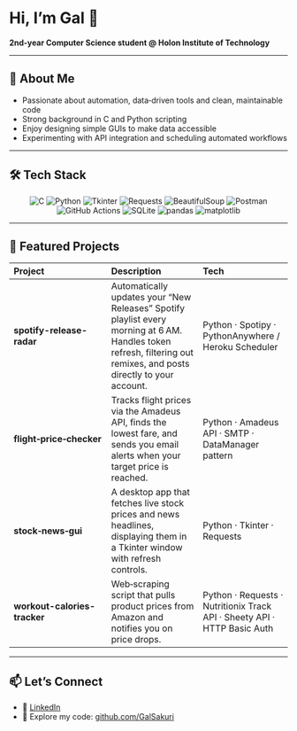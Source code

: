 # Hi, I’m Gal 👋

**2nd‑year Computer Science student @ Holon Institute of Technology**

---

## 🚀 About Me

- Passionate about automation, data‑driven tools and clean, maintainable code  
- Strong background in C and Python scripting  
- Enjoy designing simple GUIs to make data accessible
- Experimenting with API integration and scheduling automated workflows

---

## 🛠️ Tech Stack


<p align="center">
  <img src="https://img.shields.io/badge/C-00599C?logo=c&logoColor=white" alt="C" />
  <img src="https://img.shields.io/badge/Python-3776AB?logo=python&logoColor=white" alt="Python" />
  <img src="https://img.shields.io/badge/Tkinter-FF6F00?logo=python&logoColor=white" alt="Tkinter" />
  <img src="https://img.shields.io/badge/Requests-478778?logo=python&logoColor=white" alt="Requests" />
  <img src="https://img.shields.io/badge/BeautifulSoup-9F2B68?logo=python&logoColor=white" alt="BeautifulSoup" />
  <img src="https://img.shields.io/badge/Postman-FF6C37?logo=postman&logoColor=white" alt="Postman" />
  <img src="https://img.shields.io/badge/GitHub%20Actions-2088FF?logo=githubactions&logoColor=white" alt="GitHub Actions" />
  <img src="https://img.shields.io/badge/SQLite-003B57?logo=sqlite&logoColor=white" alt="SQLite" />
  <img src="https://img.shields.io/badge/pandas-150458?logo=pandas&logoColor=white" alt="pandas" />
  <img src="https://img.shields.io/badge/matplotlib-11557C?logo=matplotlib&logoColor=white" alt="matplotlib" />
</p>

---

## 🔭 Featured Projects

| Project | Description | Tech |
|:---|:---|:---|
| **spotify-release-radar** | Automatically updates your “New Releases” Spotify playlist every morning at 6 AM. Handles token refresh, filtering out remixes, and posts directly to your account. | Python · Spotipy · PythonAnywhere / Heroku Scheduler |
| **flight‑price‑checker** | Tracks flight prices via the Amadeus API, finds the lowest fare, and sends you email alerts when your target price is reached. | Python · Amadeus API · SMTP · DataManager pattern |
| **stock‑news‑gui** | A desktop app that fetches live stock prices and news headlines, displaying them in a Tkinter window with refresh controls. | Python · Tkinter · Requests |
| **workout-calories-tracker** | Web‑scraping script that pulls product prices from Amazon and notifies you on price drops. | Python · Requests · Nutritionix Track API · Sheety API · HTTP Basic Auth |

---

## 📫 Let’s Connect

- 🔗 [LinkedIn](https://www.linkedin.com/in/gal-sakuri/)  
- 📂 Explore my code: [github.com/GalSakuri](https://github.com/GalSakuri)  
